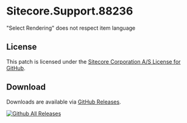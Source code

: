 # Sitecore.Support.88236
&quot;Select Rendering&quot; does not respect item language

## License  
This patch is licensed under the [Sitecore Corporation A/S License for GitHub](https://github.com/sitecoresupport/Sitecore.Support.88236/blob/master/LICENSE).  

## Download  
Downloads are available via [GitHub Releases](https://github.com/sitecoresupport/Sitecore.Support.88236/releases).  

[![Github All Releases](https://img.shields.io/github/downloads/SitecoreSupport/Sitecore.Support.88236/total.svg)](https://github.com/SitecoreSupport/Sitecore.Support.88236/releases)
